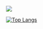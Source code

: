![](https://komarev.com/ghpvc/?username=vanshreddy)


<!-- [![Vansh Reddy GitHub stats](https://github-readme-stats.vercel.app/api?username=vanshreddy)](https://github.com/anuraghazra/github-readme-stats) -->

[![Top Langs](https://github-readme-stats.vercel.app/api/top-langs/?username=vanshreddy)](https://github.com/anuraghazra/github-readme-stats)

